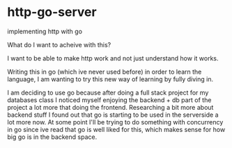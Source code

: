 # http-go-server
implementing http with go

What do I want to acheive with this?

I want to be able to make http work and not just understand how it works. 

Writing this in go (which ive never used before) in order to learn the language, I am wanting to try this new way of learning by fully diving in. 

I am deciding to use go because after doing a full stack project for my databases class I noticed myself enjoying the backend + db part of the project a lot more that doing the frontend. Researching a bit more about backend stuff I found out that go is starting to be used in the serverside a lot more now. At some point I'll be trying to do something with concurrency in go since ive read that go is well liked for this, which makes sense for how big go is in the backend space.

